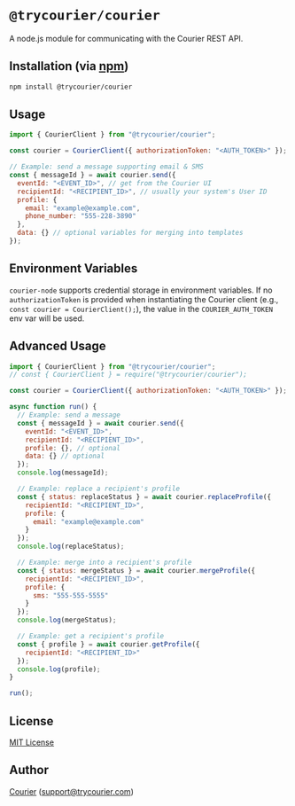 # `@trycourier/courier`

A node.js module for communicating with the Courier REST API.

## Installation (via [npm](https://www.npmjs.com/package/@trycourier/courier))

```bash
npm install @trycourier/courier
```

## Usage

```javascript
import { CourierClient } from "@trycourier/courier";

const courier = CourierClient({ authorizationToken: "<AUTH_TOKEN>" }); // get from the Courier UI

// Example: send a message supporting email & SMS
const { messageId } = await courier.send({
  eventId: "<EVENT_ID>", // get from the Courier UI
  recipientId: "<RECIPIENT_ID>", // usually your system's User ID
  profile: {
    email: "example@example.com",
    phone_number: "555-228-3890"
  },
  data: {} // optional variables for merging into templates
});
```

## Environment Variables

`courier-node` supports credential storage in environment variables. If no `authorizationToken` is provided when instantiating the Courier client (e.g., `const courier = CourierClient();`), the value in the `COURIER_AUTH_TOKEN` env var will be used.

## Advanced Usage

```javascript
import { CourierClient } from "@trycourier/courier";
// const { CourierClient } = require("@trycourier/courier");

const courier = CourierClient({ authorizationToken: "<AUTH_TOKEN>" });

async function run() {
  // Example: send a message
  const { messageId } = await courier.send({
    eventId: "<EVENT_ID>",
    recipientId: "<RECIPIENT_ID>",
    profile: {}, // optional
    data: {} // optional
  });
  console.log(messageId);

  // Example: replace a recipient's profile
  const { status: replaceStatus } = await courier.replaceProfile({
    recipientId: "<RECIPIENT_ID>",
    profile: {
      email: "example@example.com"
    }
  });
  console.log(replaceStatus);

  // Example: merge into a recipient's profile
  const { status: mergeStatus } = await courier.mergeProfile({
    recipientId: "<RECIPIENT_ID>",
    profile: {
      sms: "555-555-5555"
    }
  });
  console.log(mergeStatus);

  // Example: get a recipient's profile
  const { profile } = await courier.getProfile({
    recipientId: "<RECIPIENT_ID>"
  });
  console.log(profile);
}

run();
```

## License

[MIT License](http://www.opensource.org/licenses/mit-license.php)

## Author

[Courier](https://github.com/trycourier) ([support@trycourier.com](mailto:support@trycourier.com))
